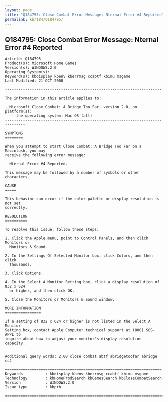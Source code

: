 ```yaml
---
layout: page
title: "Q184795: Close Combat Error Message: Nternal Error #4 Reported"
permalink: kb/184/Q184795/
---
```


## Q184795: Close Combat Error Message: Nternal Error #4 Reported

	Article: Q184795
	Product(s): Microsoft Home Games
	Version(s): WINDOWS:2.0
	Operating System(s): 
	Keyword(s): kbdisplay kbenv kberrmsg ccabtf kbimu msgame
	Last Modified: 21-OCT-2000
	
	-------------------------------------------------------------------------------
	The information in this article applies to:
	
	- Microsoft Close Combat: A Bridge Too Far, version 2.0, on platform(s):
	   - the operating system: Mac OS (all) 
	-------------------------------------------------------------------------------
	
	SYMPTOMS
	========
	
	When you attempt to start Close Combat: A Bridge Too Far on a Macintosh, you may
	receive the following error message:
	
	  Nternal Error #4 Reported.
	
	This message may be followed by a number of symbols or other characters.
	
	CAUSE
	=====
	
	This behavior can occur if the color palette or display resolution is not set
	correctly.
	
	RESOLUTION
	==========
	
	To resolve this issue, follow these steps:
	
	1. Click the Apple menu, point to Control Panels, and then click Monitors or
	  Monitors & Sound.
	
	2. In the Settings Of Selected Monitor box, click Colors, and then click
	  Thousands.
	
	3. Click Options.
	
	4. In the Select A Monitor Setting box, click a display resolution of 832 x 624
	  or higher, and then click OK.
	
	5. Close the Monitors or Monitors & Sound window.
	
	MORE INFORMATION
	================
	
	If a setting of 832 x 624 or higher is not listed in the Select A Monitor
	Setting box, contact Apple Computer technical support at (800) SOS-APPL to
	inquire about how to adjust your monitor's display resolution capacity.
	
	
	Additional query words: 2.00 close combat abtf abridgetoofar abridge cc2
	
	======================================================================
	Keywords          : kbdisplay kbenv kberrmsg ccabtf kbimu msgame 
	Technology        : kbHomeProdSearch kbGamesSearch kbCloseCombatSearch
	Version           : WINDOWS:2.0
	Issue type        : kbprb
	
	=============================================================================
	
